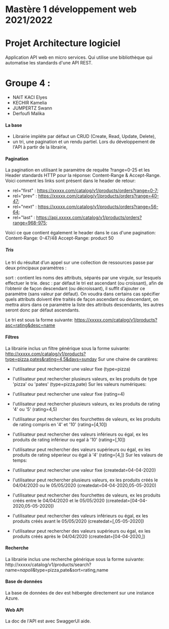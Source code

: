 # Mastère 1 développement web 2021/2022
# Projet Architecture logiciel

Application API web en micro services. Qui utilise une bibliothèque qui automatise les standards d'une API REST.

# Groupe 4 :
* NAIT KACI Elyes
* KECHIR Kamelia 
* JUMPERTZ Swann
* Derfoufi Malika

#### La base
* Librairie impléte par défaut un CRUD (Create, Read, Update, Delete),  
* un tri, une pagination et un rendu partiel. Lors du développement de l'API à partir de la librairie, 

#### Pagination
La pagination en utilisant le paramètre de requête ?range=0-25 et les Header standards HTTP pour la réponse: Content-Range & Accept-Range. Voici comment les links sont présent dans le header de retour: 
* rel="first" : https://xxxxx.com/catalog/v1/products/orders?range=0-7; 
* rel="prev" : https://xxxxx.com/catalog/v1/products/orders?range=40-47; 
* rel="next" : https://xxxxx.com/catalog/v1/products/orders?range=56-64; 
* rel="last" : https://api.xxxxx.com/catalog/v1/products/orders?range=968-975; 

Voici ce que contient également le header dans le cas d'une pagination: Content-Range: 0-47/48 Accept-Range: product 50

##### Tris
Le tri du résultat d’un appel sur une collection de ressources passe par deux principaux paramètres :

sort : contient les noms des attributs, séparés par une virgule, sur lesquels effectuer le trie. desc : par défaut le tri est ascendant (ou croissant), afin de l’obtenir de façon descendant (ou décroissant), il suffit d’ajouter ce paramètre (sans valeur par défaut). On voudra dans certains cas spécifier quels attributs doivent être traités de façon ascendant ou descendant, on mettra alors dans ce paramètre la liste des attributs descendants, les autres seront donc par défaut ascendants.

Le tri est sous la forme suivante: https://xxxxx.com/catalog/v1/products?asc=rating&desc=name

#### Filtres
La librairie inclus un filtre générique sous la forme suivante: http://xxxxx.com/catalog/v1/products?type=pizza,pates&rating=4,5&days=sunday Sur une chaine de caratères:

* l'utilisateur peut rechercher une valeur fixe (type=pizza)
* l'utilisateur peut rechercher plusieurs valeurs, ex les produits de type 'pizza' ou 'pates' (type=pizza,pate)
Sur les valeurs numériques:

* l'utilisateur peut rechercher une valeur fixe (rating=4)
* l'utilisateur peut rechercher plusieurs valeurs, ex les produits de rating '4' ou '5' (rating=4,5)
* l'utilisateur peut rechercher des fourchettes de valeurs, ex les produits de rating compris en '4' et '10' (rating=[4,10])
* l'utilisateur peut rechercher des valeurs inférieurs ou égal, ex les produits de rating inférieur ou egal à '10' (rating=[,10])
* l'utilisateur peut rechercher des valeurs supérieurs ou égal, ex les produits de rating séperieur ou égal à '4' (rating=[4,])
Sur les valaurs de temps:

* l'utilisateur peut rechercher une valeur fixe (createdat=04-04-2020)
* l'utilisateur peut rechercher plusieurs valeurs, ex les produits créés le 04/04/2020 ou le 05/05/2020 (createdat=04-04-2020,05-05-2020)
* l'utilisateur peut rechercher des fourchettes de valeurs, ex les produits créés entre le 04/04/2020 et le 05/05/2020 (createdat=[04-04-2020,05-05-2020])
* l'utilisateur peut rechercher des valeurs inférieurs ou égal, ex les produits créés avant le 05/05/2020 (createdat=[,05-05-2020])
* l'utilisateur peut rechercher des valeurs supérieurs ou égal, ex les produits créés après le 04/04/2020 (createdat=[04-04-2020,])

#### Recherche
La librairie inclus une recherche générique sous la forme suivante: http://xxxxx/catalog/v1/products/search?name=*napoli*&type=pizza,pate&sort=rating,name

#### Base de données
La base de données de dev est hébergée directement sur une instance Azure.

#### Web API
La doc de l'API est avec SwaggerUI aide.
